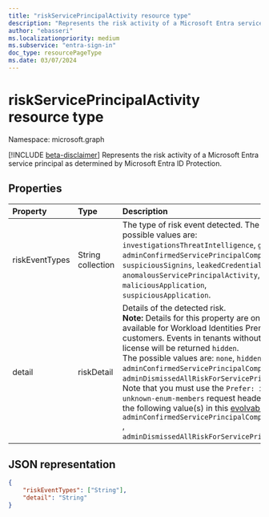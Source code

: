 ```yaml
---
title: "riskServicePrincipalActivity resource type"
description: "Represents the risk activity of a Microsoft Entra service principal as determined by Microsoft Entra ID Protection."
author: "ebasseri"
ms.localizationpriority: medium
ms.subservice: "entra-sign-in"
doc_type: resourcePageType
ms.date: 03/07/2024
---
```


# riskServicePrincipalActivity resource type

Namespace: microsoft.graph

[!INCLUDE [beta-disclaimer](../../includes/beta-disclaimer.md)]
Represents the risk activity of a Microsoft Entra service principal as determined by Microsoft Entra ID Protection. 

## Properties

| Property       | Type    |Description|
|:---------------|:--------|:----------|
| riskEventTypes|String collection|The type of risk event detected. The possible values are: `investigationsThreatIntelligence`, `generic`, `adminConfirmedServicePrincipalCompromised`, `suspiciousSignins`, `leakedCredentials`, `anomalousServicePrincipalActivity`, `maliciousApplication`, `suspiciousApplication`.|
| detail     | riskDetail  | Details of the detected risk. <br>**Note:** Details for this property are only available for Workload Identities Premium customers. Events in tenants without that license will be returned `hidden`. <br/>The possible values are: `none`, `hidden`, `adminConfirmedServicePrincipalCompromised`, `adminDismissedAllRiskForServicePrincipal`. Note that you must use the `Prefer: include-unknown-enum-members` request header to get the following value(s) in this [evolvable enum](/graph/best-practices-concept#handling-future-members-in-evolvable-enumerations): `adminConfirmedServicePrincipalCompromised` , `adminDismissedAllRiskForServicePrincipal`.|

## JSON representation

<!-- {
  "blockType": "resource",
  "optionalProperties": [ ],
  "@odata.type": "microsoft.graph.riskServicePrincipalActivity"
}-->
```json
{
    "riskEventTypes": ["String"],
    "detail": "String"
}
```
<!--
{
  "type": "#page.annotation",
  "description": "",
  "keywords": "",
  "section": "",
  "tocPath": "",
  "suppressions": []
}
-->
